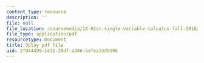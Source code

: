 ```yaml
---
content_type: resource
description: ''
file: null
file_location: /coursemedia/18-01sc-single-variable-calculus-fall-2010/2f044499143128dfa0465afea33d0186_VOlbVNxyNfM.pdf
file_type: application/pdf
resourcetype: Document
title: 3play pdf file
uid: 2f044499-1431-28df-a046-5afea33d0186
---
```

